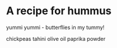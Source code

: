 # A recipe for hummus
 yummi yummi - butterflies in my tummy!

chickpeas
tahini
olive oil
paprika powder
